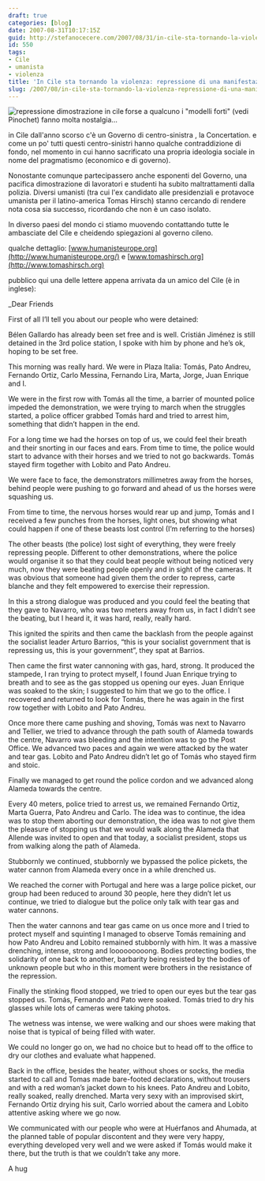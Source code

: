 ```yaml
---
draft: true
categories: [blog]
date: 2007-08-31T10:17:15Z
guid: http://stefanocecere.com/2007/08/31/in-cile-sta-tornando-la-violenza-repressione-di-una-manifestazione-pacifica/
id: 550
tags:
- Cile
- umanista
- violenza
title: 'In Cile sta tornando la violenza: repressione di una manifestazione pacifica'
slug: /2007/08/in-cile-sta-tornando-la-violenza-repressione-di-una-manifestazione-pacifica/
---
```


<img src='http://stefanocecere.com/wp-content/uploads/sites/3/2007/08/repressione_dimostrazione_cile.jpg' alt='repressione dimostrazione in cile' align="left" />forse a qualcuno i "modelli forti" (vedi Pinochet) fanno molta nostalgia…
  
in Cile dall'anno scorso c'è un Governo di centro-sinistra , la Concertation. e come un po' tutti questi centro-sinistri hanno qualche contraddizione di fondo, nel momento in cui hanno sacrificato una propria ideologia sociale in nome del pragmatismo (economico e di governo).

Nonostante comunque partecipassero anche esponenti del Governo, una pacifica dimostrazione di lavoratori e studenti ha subito maltrattamenti dalla polizia. Diversi umanisti (tra cui l'ex candidato alle presidenziali e protavoce umanista per il latino-america Tomas Hirsch) stanno cercando di rendere nota cosa sia successo, ricordando che non è un caso isolato.

In diverso paesi del mondo ci stiamo muovendo contattando tutte le ambasciate del Cile e cheidendo spiegazioni al governo cileno.
  
qualche dettaglio: [www.humanisteurope.org](http://www.humanisteurope.org/) e [www.tomashirsch.org](http://www.tomashirsch.org)

pubblico qui una delle lettere appena arrivata da un amico del Cile (è in inglese):

_Dear Friends
  
First of all I’ll tell you about our people who were detained:</p> 

Bélen Gallardo has already been set free and is well. Cristián Jiménez is still detained in the 3rd police station, I spoke with him by phone and he’s ok, hoping to be set free.

This morning was really hard. We were in Plaza Italia: Tomás, Pato Andreu, Fernando Ortiz, Carlo Messina, Fernando Lira, Marta, Jorge, Juan Enrique and I.

We were in the first row with Tomás all the time, a barrier of mounted police impeded the demonstration, we were trying to march when the struggles started, a police officer grabbed Tomás hard and tried to arrest him, something that didn’t happen in the end.

For a long time we had the horses on top of us, we could feel their breath and their snorting in our faces and ears. From time to time, the police would start to advance with their horses and we tried to not go backwards. Tomás stayed firm together with Lobito and Pato Andreu.

We were face to face, the demonstrators millimetres away from the horses, behind people were pushing to go forward and ahead of us the horses were squashing us.

From time to time, the nervous horses would rear up and jump, Tomás and I received a few punches from the horses, light ones, but showing what could happen if one of these beasts lost control (I’m referring to the horses)

The other beasts (the police) lost sight of everything, they were freely repressing people. Different to other demonstrations, where the police would organise it so that they could beat people without being noticed very much, now they were beating people openly and in sight of the cameras. It was obvious that someone had given them the order to repress, carte blanche and they felt empowered to exercise their repression.

In this a strong dialogue was produced and you could feel the beating that they gave to Navarro, who was two meters away from us, in fact I didn’t see the beating, but I heard it, it was hard, really, really hard.

This ignited the spirits and then came the backlash from the people against the socialist leader Arturo Barrios, “this is your socialist government that is repressing us, this is your government”, they spat at Barrios.

Then came the first water cannoning with gas, hard, strong. It produced the stampede, I ran trying to protect myself, I found Juan Enrique trying to breath and to see as the gas stopped us opening our eyes. Juan Enrique was soaked to the skin; I suggested to him that we go to the office. I recovered and returned to look for Tomás, there he was again in the first row together with Lobito and Pato Andreu.

Once more there came pushing and shoving, Tomás was next to Navarro and Tellier, we tried to advance through the path south of Alameda towards the centre, Navarro was bleeding and the intention was to go the Post Office. We advanced two paces and again we were attacked by the water and tear gas. Lobito and Pato Andreu didn’t let go of Tomás who stayed firm and stoic.

Finally we managed to get round the police cordon and we advanced along Alameda towards the centre.

Every 40 meters, police tried to arrest us, we remained Fernando Ortiz, Marta Guerra, Pato Andreu and Carlo. The idea was to continue, the idea was to stop them aborting our demonstration, the idea was to not give them the pleasure of stopping us that we would walk along the Alameda that Allende was invited to open and that today, a socialist president, stops us from walking along the path of Alameda.

Stubbornly we continued, stubbornly we bypassed the police pickets, the water cannon from Alameda every once in a while drenched us.

We reached the corner with Portugal and here was a large police picket, our group had been reduced to around 30 people, here they didn’t let us continue, we tried to dialogue but the police only talk with tear gas and water cannons.

Then the water cannons and tear gas came on us once more and I tried to protect myself and squinting I managed to observe Tomás remaining and how Pato Andreu and Lobito remained stubbornly with him. It was a massive drenching, intense, strong and looooooooong. Bodies protecting bodies, the solidarity of one back to another, barbarity being resisted by the bodies of unknown people but who in this moment were brothers in the resistance of the repression.

Finally the stinking flood stopped, we tried to open our eyes but the tear gas stopped us. Tomás, Fernando and Pato were soaked. Tomás tried to dry his glasses while lots of cameras were taking photos.

The wetness was intense, we were walking and our shoes were making that noise that is typical of being filled with water.

We could no longer go on, we had no choice but to head off to the office to dry our clothes and evaluate what happened.

Back in the office, besides the heater, without shoes or socks, the media started to call and Tomas made bare-footed declarations, without trousers and with a red woman’s jacket down to his knees. Pato Andreu and Lobito, really soaked, really drenched. Marta very sexy with an improvised skirt, Fernando Ortiz drying his suit, Carlo worried about the camera and Lobito attentive asking where we go now.

We communicated with our people who were at Huérfanos and Ahumada, at the planned table of popular discontent and they were very happy, everything developed very well and we were asked if Tomás would make it there, but the truth is that we couldn’t take any more.

A hug</em>